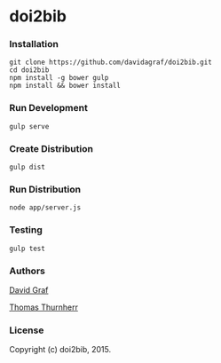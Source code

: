 doi2bib
=======

### Installation
    git clone https://github.com/davidagraf/doi2bib.git
    cd doi2bib
    npm install -g bower gulp
    npm install && bower install

### Run Development
    gulp serve

### Create Distribution
    gulp dist

### Run Distribution
    node app/server.js

### Testing
    gulp test


### Authors

[David Graf](https://twitter.com/davidagraf)

[Thomas Thurnherr](https://twitter.com/thurnherr)

### License

Copyright (c) doi2bib, 2015.

